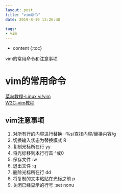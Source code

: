 ```yaml
---
layout: post
title: "vim命令"
date: 2019-8-19 13:26:40

tags:
- vim
---
```

* content
{:toc}

vim的常用命令和注意事项


















# vim的常用命令
 [菜鸟教程-Linux vi/vim](https://www.runoob.com/linux/linux-vim.html)  
[W3C-vim教程](https://www.w3cschool.cn/vim/cjtr1pu3.html)  


## vim注意事项
1. 对所有行的内容进行替换
    ::%s/查找内容/替换内容/g
2. 切换输入状态为替换模式
    R
3. 复制光标所在行
    yy
4. 将光标移到本行行首
    ^或0
5. 保存文件
    :w
6. 退出文件
    :q
7. 删除光标所在行
    dd
8. 将复制的文本粘贴在光标之前
    p
9. 关闭已经显示的行号
    :set nonu























